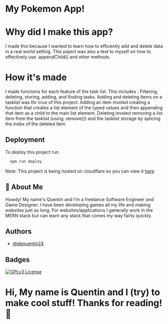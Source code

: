 # My Pokemon App!

# Why did I make this app?
I made this because I wanted to learn how to efficently add and delete data in a real world setting. This poject was also a test
to myself on how to effectively use .appendChild() and other methods.
# How it's made
I made functions for each feature of the task list. This includes : Filtering, deleting, storing, adding, and finding tasks. 
Adding and deleting items on a tasklist was thr crux of this project. Adding an item involed creating a 
function that creates a list element of the typed values and then appending that item as a child to the main list element.
Deleting involed removing a list item from the tasklist (using .remove()) and the tasklist storage by splicing the index of the 
deleted item.


## Deployment

To deploy this project run

```bash
  npm run deploy
```

Note: This project is being hosted on cloudflare so you can view 
it [here](tasklist-2gt.pages.dev)



## 🚀 About Me
Howdy! My name's Quentin and I'm a freelance Software Engineer and Game Designer. I have been developing games all my life and making websites just as long. For websites/applications I generally work in the MERN stack but can learn any stack that comes my way fairly quickly.


## Authors

- [@dequentin24](https://github.com/dequentin24)


## Badges




[![GPLv3 License](https://img.shields.io/badge/License-GPL%20v3-yellow.svg)](https://opensource.org/licenses/)


# Hi, My name is Quentin and I (try) to make cool stuff! Thanks for reading!👋

